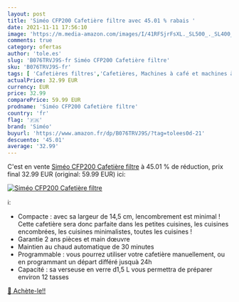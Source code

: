 ```yaml
---
layout: post
title: 'Siméo CFP200 Cafetière filtre avec 45.01 % rabais '
date: 2021-11-11 17:56:10
image: 'https://m.media-amazon.com/images/I/41RFSjrFsXL._SL500_._SL400_.jpg'
comments: true
category: ofertas
author: 'tole.es'
slug: 'B076TRVJ9S-fr Siméo CFP200 Cafetière filtre'
sku: 'B076TRVJ9S-fr'
tags: [ 'Cafetières filtres','Cafetières, Machines à café et machines à expresso','Café, thé et expresso','Cuisine et Maison','siméo', ]
actualPrice: 32.99 EUR
currency: EUR
price: 32.99
comparePrice: 59.99 EUR
prodname: 'Siméo CFP200 Cafetière filtre'
country: 'fr'
flag: '🇫🇷'
brand: 'Siméo'
buyurl: 'https://www.amazon.fr/dp/B076TRVJ9S/?tag=tolees0d-21'
descuento: '45.01'
average: '32.99'
---
```


C'est en vente [Siméo CFP200 Cafetière filtre](https://www.amazon.fr/dp/B076TRVJ9S/?tag=tolees0d-21)  à  45.01 % de réduction, prix final  32.99 EUR (original: 59.99 EUR) ici:

[![Siméo CFP200 Cafetière filtre](https://m.media-amazon.com/images/I/41RFSjrFsXL._SL500_._SL400_.jpg)](https://www.amazon.fr/dp/B076TRVJ9S/?tag=tolees0d-21)

ℹ️:

- Compacte : avec sa largeur de 14,5 cm, lencombrement est minimal ! Cette cafetière sera donc parfaite dans les petites cuisines, les cuisines encombrées, les cuisines minimalistes, toutes les cuisines !
- Garantie 2 ans pièces et main dœuvre
- Maintien au chaud automatique de 30 minutes
- Programmable : vous pourrez utiliser votre cafetière manuellement, ou en programmant un départ différé jusquà 24h
- Capacité : sa verseuse en verre d1,5 L vous permettra de préparer environ 12 tasses

[🛒 Achète-le!!](https://www.amazon.fr/dp/B076TRVJ9S/?tag=tolees0d-21)
